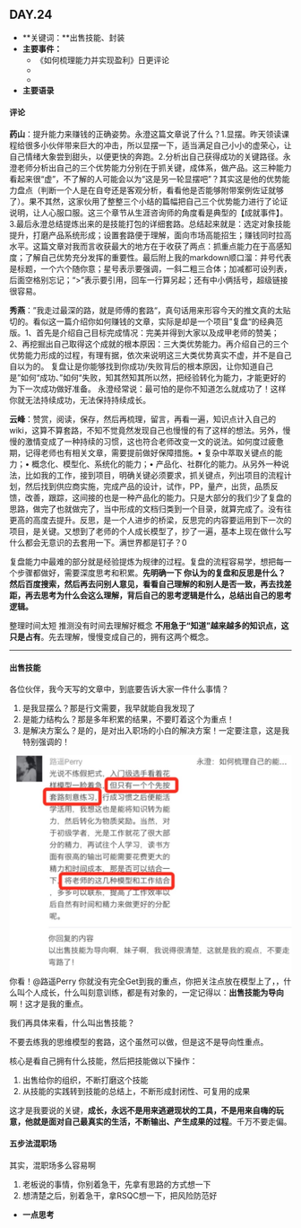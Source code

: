 ## DAY.24
+ **关键词：**出售技能、封装
+ **主要事件：**
    + 《如何梳理能力并实现盈利》日更评论
    + 
    + 
+ **主要语录**

#### 评论
**药山**：提升能力来赚钱的正确姿势。永澄这篇文章说了什么？1.显摆。昨天领读课程给很多小伙伴带来巨大的冲击，所以显摆一下，适当满足自己小小的虚荣心，让自己情绪大象尝到甜头，以便更快的奔跑。2.分析出自己获得成功的关键路径。永澄老师分析出自己的三个优势能力分别在于抓关键，成体系，做产品。这三种能力看起来很“虚”，不了解的人可能会以为“这是另一轮显摆吧”？其实这是他的优势能力盘点（判断一个人是在自夸还是客观分析，看看他是否能够附带案例佐证就够了）。果不其然，这家伙用了整整三个小结的篇幅把自己三个优势能力进行了论证说明，让人心服口服。这三个章节从生涯咨询师的角度看是典型的【成就事件】。3.最后永澄总结提炼出来的是技能打包的详细套路。总结起来就是：选定对象技能提升，打磨产品系统形成；设置套路便于理解，面向市场高能招生；赚钱同时拉高水平。这篇文章对我而言收获最大的地方在于收获了两点：抓重点能力在于高感知度；了解自己优势充分发挥的重要性。最后附上我的markdown顺口溜：井号代表是标题，一个六个随你意；星号表示要强调，一斜二粗三合体；加减都可设列表，后面空格别忘记；“>”表示要引用，回车一行算另起；还有中小俩括号，超级链接很容易。

**秀燕**：”我走过最深的路，就是师傅的套路“，真句话用来形容今天的推文真的太贴切的。看似这一篇介绍你如何赚钱的文章，实际是却是一个项目”复盘“的经典范版。1、首先是介绍自己目标完成情况：完美并得到大家以及成甲老师的赞美；2、再挖掘出自己取得这个成就的根本原因：三大类优势能力。再介绍自己的三个优势能力形成的过程，有理有据，依次来说明这三大类优势真实不虚，并不是自己自以为的。 复盘让是你能够找到你成功/失败背后的根本原因，让你知道自己是”如何“成功、”如何“失败，知其然知其所以然，把经验转化为能力，才能更好的为下一次成功做好准备。 永澄经常说：最可怕的是你不知道怎么就成功了！这样你就无法持续成功，无法保持持续成长。

**云峰**：赞赏，阅读，保存，然后再梳理，留言，再看一遍，知识点计入自己的wiki，这算不算套路，不知不觉竟然发现自己也慢慢的有了这样的想法。另外，慢慢的激情变成了一种持续的习惯，这也符合老师改变一文的说法。如何度过疲惫期，记得老师也有相关文章，需要提前做好保障措施。• 复杂中萃取关键点的能力；• 概念化、模型化、系统化的能力；• 产品化、社群化的能力。从另外一种说法，比如我的工作，接到项目，明确关键必须要求，抓关键点，列出项目的流程计划，然后找到供应商实施，完成产品的设计，试作，PP，量产，出货，品质反馈，改善，跟踪，这间接的也是一种产品化的能力。只是大部分的我们少了复盘的思路，做完了也就做完了，当中形成的文档归类到一个目录，就算完成了。没有往更高的高度去提升。反思，是一个人进步的桥梁，反思完的内容要运用到下一次的项目，是关键。又想到了老师的个人成长模型了，抄了一遍，基本上现在做什么写什么都会无意识的去套用一下。满世界都是钉子？0

复盘能力中最难的部分就是经验提炼为规律的过程。复盘的流程容易学，想把每一个步骤都做好，需要深度思考和积累。**先明确一下 你认为的复盘和反思是什么？然后百度搜索，然后再去问别人意见，看看自己理解的和别人是否一致，再去找差距，再去思考为什么会这么理解，背后自己的思考逻辑是什么，总结出自己的思考逻辑。**

整理时间太短 推测没有时间去理解好概念 **不用急于“知道”越来越多的知识点，这只是占有**。先去理解，慢慢变成自己的，拥有这两个概念。

- - - - ----------

#### 出售技能

各位伙伴，我今天写的文章中，到底要告诉大家一件什么事情？

1. 是我显摆么？那是行文需要，我早就能自我发现了
2. 是能力结构么？那是多年积累的结果，不要盯着这个为重点！
3. 是解决方案么？是的，是对出入职场的小白的解决方案！一定要注意，这是我特别强调的！

![](./_image/c48d9545a422cc377efee4ebe91730f.jpg)
你看！@路遥Perry 你就没有完全Get到我的重点，你把关注点放在模型上了，，什么叫个人成长，什么叫刻意训练，都是有对象的，一定记得以：**出售技能为导向**啊！这才是我的重点。

我们再具体来看，什么叫出售技能？

不要去练我的思维模型的套路，这个虽然可以做，但是这不是导向性重点。

核心是看自己拥有什么技能，然后把技能做以下操作：

1. 出售给你的组织，不断打磨这个技能
2. 从技能的实践转到技能的总结上，不断形成封闭性、可复用的成果

这才是我要说的关键，**成长，永远不是用来逃避现状的工具，不是用来自嗨的玩意，他就是面对自己最真实的生活，不断输出、产生成果的过程**。千万不要走偏。

#### 五步法混职场

其实，混职场多么容易啊

1. 老板说的事情，你别着急干，先拿有思路的方式想一下
2. 想清楚之后，别着急干，拿RSQC想一下，把风险防范好






+ **一点思考**
